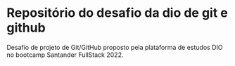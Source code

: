 # Repositório do desafio da dio de git e github
Desafio de projeto de Git/GitHub proposto pela plataforma de estudos DIO no bootcamp Santander FullStack 2022.
